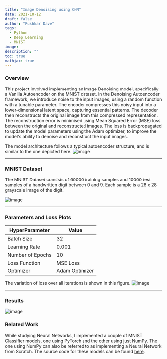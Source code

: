 ```yaml
---
title: "Image Denoising using CNN"
date: 2021-10-12
draft: false
author: "Pushkar Dave"
tags:
  - Python
  - Deep Learning
  - MNIST
image: 
description: ""
toc: true
mathjax: true
---
```


### Overview
This project involved implementing an Image Denoising model, specifically a Vanilla Autoencoder on the MNIST dataset.
In the Denoising Autoencoder framework, we introduce noise to the input images, using a random function with a tunable parameter. The encoder compresses this noisy input into a lower-dimensional latent space, capturing essential patterns. The decoder then reconstructs the original image from this compressed representation. The reconstruction error is minimised using Mean Squared Error (MSE) loss between the original and reconstructed images. The loss is backpropagated to update the model parameters using the Adam optimizer, to improve the model's ability to denoise and reconstruct the input images. 

The model architecture follows a typical autoencoder structure, and is similar to the one depicted here.
![image](/images/projects/denoising/model-architecture.png)

---
### MNIST Dataset
The MNIST Dataset consists of 60000 training samples and 10000 test samples of a handwritten digit between 0 and 9. Each sample is a 28 x 28 grayscale image of the digit.

![image](/images/projects/denoising/mnist_train.png)

---
### Parameters and Loss Plots

|HyperParameter|Value|
|---|---|
|Batch Size | 32|
|Learning Rate |0.001|
|Number of Epochs |10|
|Loss Function| MSE Loss|
|Optimizer | Adam Optimizer |

The variation of loss over all iterations is shown in this figure.
![image](/images/projects/denoising/iteration-loss.png)


<!-- The loss for each epoch, after every 180 samples is shown in this figure.
![image](/images/projects/denoising/loss-plots.png) -->

---
### Results

![image](/images/projects/denoising/image-denoising.png)

### Related Work

While studying Neural Networks, I implemented a couple of MNIST Classifier models, one using PyTorch and the other using just NumPy. The one using NumPy can also be referred to as implementing a Neural Network from Scratch. The source code for these models can be found [here](https://github.com/rdlynx19/MNIST-Classifiers).



